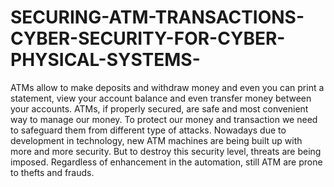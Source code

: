 # SECURING-ATM-TRANSACTIONS-CYBER-SECURITY-FOR-CYBER-PHYSICAL-SYSTEMS-
ATMs allow to make deposits and withdraw money and even you can print a statement, view your account balance and even transfer money between your accounts. ATMs, if properly secured, are safe and most convenient way to manage our money. To protect our money and transaction we need to safeguard them from different type of attacks. Nowadays due to development in technology, new ATM machines are being built up with more and more security. But to destroy this security level, threats are being imposed. Regardless of enhancement in the automation, still ATM are prone to thefts and frauds.

